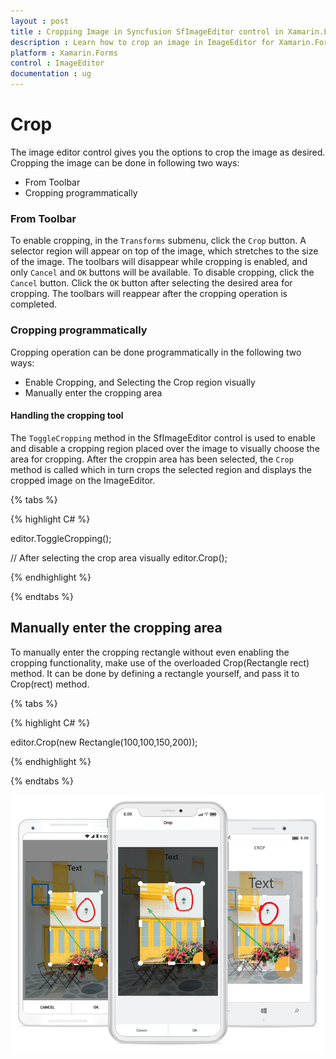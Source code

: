 ```yaml
---
layout : post
title : Cropping Image in Syncfusion SfImageEditor control in Xamarin.Forms
description : Learn how to crop an image in ImageEditor for Xamarin.Forms
platform : Xamarin.Forms
control : ImageEditor
documentation : ug
---
```


# Crop

The image editor control gives you the options to crop the image as desired. Cropping the image can be done in following two ways:

* From Toolbar
* Cropping programmatically

### From Toolbar

To enable cropping, in the `Transforms` submenu, click the `Crop` button. A selector region will appear on top of the image, which stretches to the size of the image. The toolbars will disappear while cropping is enabled, and only `Cancel` and `OK` buttons will be available. To disable cropping, click the `Cancel` button. Click the `OK` button after selecting the desired area for cropping. The toolbars will reappear after the cropping operation is completed.

### Cropping programmatically

Cropping operation can be done programmatically in the following two ways:

* Enable Cropping, and Selecting the Crop region visually
* Manually enter the cropping area

#### Handling the cropping tool

The `ToggleCropping` method in the SfImageEditor control is used to enable and disable a cropping region placed over the image to visually choose the area for cropping. After the croppin area has been selected, the `Crop` method is called which in turn crops the selected region and displays the cropped image on the ImageEditor.

{% tabs %}

{% highlight C# %}

editor.ToggleCropping();

// After selecting the crop area visually
editor.Crop();

{% endhighlight %}

{% endtabs %}



## Manually enter the cropping area

To manually enter the cropping rectangle without even enabling the cropping functionality, make use of the overloaded Crop(Rectangle rect) method. It can be done by defining a rectangle yourself, and pass it to Crop(rect) method.

{% tabs %}

{% highlight C# %}

editor.Crop(new Rectangle(100,100,150,200));

{% endhighlight %}

{% endtabs %}

![SfImageEditor](ImageEditor_images/Crop.png)
